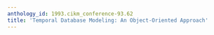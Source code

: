 ```yaml
---
anthology_id: 1993.cikm_conference-93.62
title: 'Temporal Database Modeling: An Object-Oriented Approach'
---
```


